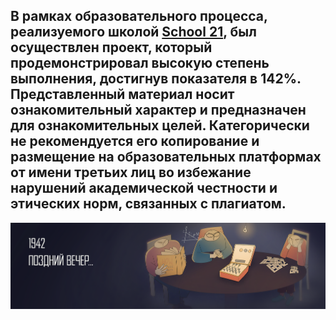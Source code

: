 ## В рамках образовательного процесса, реализуемого школой [School 21](https://21-school.ru/), был осуществлен проект, который продемонстрировал высокую степень выполнения, достигнув показателя в 142%. Представленный материал носит ознакомительный характер и предназначен для ознакомительных целей. Категорически не рекомендуется его копирование и размещение на образовательных платформах от имени третьих лиц во избежание нарушений академической честности и этических норм, связанных с плагиатом. 
![alt text](../misc/rus/images/s21_stringplus.png)

